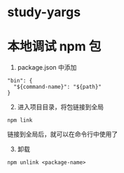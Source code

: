 # study-yargs

# 本地调试 npm 包

1. package.json 中添加

```
"bin": {
  "${command-name}": "${path}"
}
```

2. 进入项目目录，将包链接到全局

```
npm link
```

链接到全局后，就可以在命令行中使用了

3. 卸载

```
npm unlink <package-name>
```
